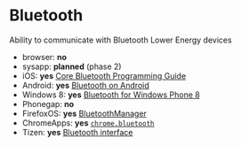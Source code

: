 # Bluetooth
Ability to communicate with Bluetooth Lower Energy devices

* browser: **no**
* sysapp: **planned** (phase 2)
* iOS: **yes** [Core Bluetooth Programming Guide](https://developer.apple.com/library/ios/documentation/NetworkingInternetWeb/Conceptual/CoreBluetooth_concepts/CoreBluetoothBackgroundProcessingForIOSApps/PerformingTasksWhileYourAppIsInTheBackground.html#//apple_ref/doc/uid/TP40013257-CH7-SW1)
* Android: **yes** [Bluetooth on Android](http://developer.android.com/guide/topics/connectivity/bluetooth.html)
* Windows 8: **yes** [Bluetooth for Windows Phone 8](http://msdn.microsoft.com/en-us/library/windowsphone/develop/jj207007%28v=vs.105%29.aspx)
* Phonegap: **no**
* FirefoxOS: **yes** [BluetoothManager](https://wiki.mozilla.org/WebAPI/WebBluetooth)
* ChromeApps: **yes** [`chrome.bluetooth`](http://developer.chrome.com/apps/bluetooth)
* Tizen: **yes** [Bluetooth interface](https://developer.tizen.org/dev-guide/2.2.0/org.tizen.web.device.apireference/tizen/bluetooth.html)
